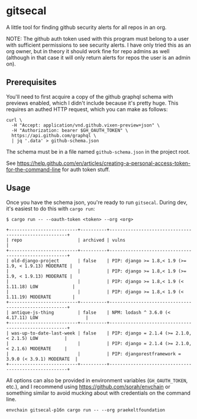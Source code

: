 # gitsecal
A little tool for finding github security alerts for all repos in an org.

NOTE: The github auth token used with this program must belong to a user with
sufficient permissions to see security alerts. I have only tried this as an org
owner, but in theory it should work fine for repo admins as well (although in
that case it will only return alerts for repos the user is an admin on).

## Prerequisites

You'll need to first acquire a copy of the github graphql schema with previews
enabled, which I didn't include because it's pretty huge. This requires an
authed HTTP request, which you can make as follows:

```
curl \
  -H "Accept: application/vnd.github.vixen-preview+json" \
  -H "Authorization: bearer $GH_OAUTH_TOKEN" \
  https://api.github.com/graphql \
  | jq '.data' > github-schema.json
```

The schema must be in a file named `github-schema.json` in the project root.

See
https://help.github.com/en/articles/creating-a-personal-access-token-for-the-command-line
for auth token stuff.

## Usage

Once you have the schema json, you're ready to run `gitsecal`. During dev, it's
easiest to do this with `cargo run`:

```
$ cargo run -- --oauth-token <token> --org <org>

+--------------------------+----------+------------------------------------------------------+
| repo                     | archived | vulns                                                |
+--------------------------+----------+------------------------------------------------------+
| old-django-project       | false    | PIP: django >= 1.8,< 1.9 (>= 1.9, < 1.9.13) MODERATE |
|                          |          | PIP: django >= 1.8,< 1.9 (>= 1.9, < 1.9.13) MODERATE |
|                          |          | PIP: django >= 1.8,< 1.9 (< 1.11.18) LOW             |
|                          |          | PIP: django >= 1.8,< 1.9 (< 1.11.19) MODERATE        |
+--------------------------+----------+------------------------------------------------------+
| antique-js-thing         | false    | NPM: lodash ^ 3.6.0 (< 4.17.11) LOW                  |
+--------------------------+----------+------------------------------------------------------+
| was-up-to-date-last-week | false    | PIP: django = 2.1.4 (>= 2.1.0, < 2.1.5) LOW          |
|                          |          | PIP: django = 2.1.4 (>= 2.1.0, < 2.1.6) MODERATE     |
|                          |          | PIP: djangorestframework = 3.9.0 (< 3.9.1) MODERATE  |
+--------------------------+----------+------------------------------------------------------+
```

All options can also be provided in environment variables (`GH_OAUTH_TOKEN`,
etc.), and I recommend using https://github.com/sorah/envchain or something
similar to avoid mucking about with credentials on the command line.

```
envchain gitsecal-p16n cargo run -- --org praekeltfoundation
```
